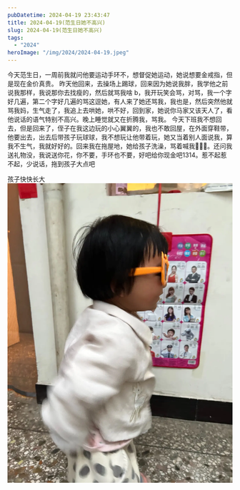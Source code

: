 ```yaml
---
pubDatetime: 2024-04-19 23:43:47
title: 2024-04-19(范生日她不高兴)
slug: 2024-04-19(范生日她不高兴)
tags:
  - "2024"
heroImage: "/img/2024/2024-04-19.jpeg"
---
```


今天范生日，一周前我就问他要运动手环不，想督促她运动，她说想要金戒指，但是现在金价真贵。 昨天他回来，去操场上踢球，回来因为她说我胖，我学他之前说我那样，我说那你去找瘦的，然后就骂我啥 b，我开玩笑会骂，对骂，我一个字好几遍，第二个字好几遍的骂这逗她，有人来了她还骂我，我也是，然后突然他就骂我妈，生气走了，我追上去哄她，哄不好，回到家，她说你马家又该天人了，看他说话的语气特别不高兴。晚上睡觉就又在折腾我，骂我。 今天下班我不想回去，但是回来了，侄子在我这边玩的小心翼翼的，我也不敢回屋，在外面穿鞋带，他要出去，出去后带孩子玩球球，我不想玩让他带着玩，她又当着别人面说我，算我不生气，我就好好的。回来我在拖屋地，她给孩子洗澡，骂着喊我🤬🤬🤬。还问我送礼物没，我说送你花，你不要，手环也不要，好吧给你现金吧1314。惹不起惹不起，少说话，拖到孩子大点吧

孩子快快长大
![](../../../../public/img/2024/2024-04-19.jpeg)
